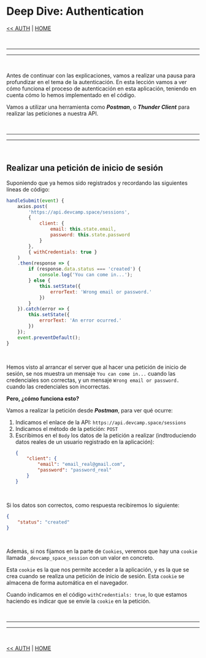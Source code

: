 # Deep Dive: Authentication


[<< AUTH](./21_auth.md#auth-component) | [HOME](../../../README.md#devcamp)


<br/><hr/>
<hr/><br/>


Antes de continuar con las explicaciones, vamos a realizar una pausa para profundizar en el tema de la autenticación. En esta lección vamos a ver cómo funciona el proceso de autenticación en esta aplicación, teniendo en cuenta cómo lo hemos implementado en el código.

Vamos a utilizar una herramienta como ***Postman***, o ***Thunder Client*** para realizar las peticiones a nuestra API.


<br/><hr/>
<hr/><br/>


## Realizar una petición de inicio de sesión

Suponiendo que ya hemos sido registrados y recordando las siguientes líneas de código:

```js
handleSubmit(event) {
    axios.post(
        'https://api.devcamp.space/sessions',
        {
            client: {
                email: this.state.email,
                password: this.state.password
            }
        },
        { withCredentials: true }
    )
    .then(response => {
        if (response.data.status === 'created') {
            console.log('You can come in...');
        } else {
            this.setState({
                errorText: 'Wrong email or password.'
            })
        }
    }).catch(error => {
        this.setState({
            errorText: 'An error ocurred.'
        })
    });
    event.preventDefault();
}
```

<br/>

Hemos visto al arrancar el server que al hacer una petición de inicio de sesión, se nos muestra un mensaje `You can come in...` cuando las credenciales son correctas, y un mensaje `Wrong email or password.` cuando las credenciales son incorrectas.

**Pero, ¿cómo funciona esto?**

Vamos a realizar la petición desde ***Postman***, para ver qué ocurre:

1. Indicamos el enlace de la API: `https://api.devcamp.space/sessions`
2. Indicamos el método de la petición: `POST`
3. Escribimos en el `Body` los datos de la petición a realizar (indtroduciendo datos reales de un usuario registrado en la aplicación):
    ```json
    {
        "client": {
            "email": "email_real@gmail.com",
            "password": "password_real"
        }
    }
    ```

<br/>

Si los datos son correctos, como respuesta recibiremos lo siguiente:

```json
{
    "status": "created"
}
```

<br/>

Además, si nos fijamos en la parte de `Cookies`, veremos que hay una `cookie` llamada `_devcamp_space_session` con un valor en concreto.

Esta `cookie` es la que nos permite acceder a la aplicación, y es la que se crea cuando se realiza una petición de inicio de sesión. Esta `cookie` se almacena de forma automática en el navegador.

Cuando indicamos en el código `withCredentials: true`, lo que estamos haciendo es indicar que se envíe la `cookie` en la petición.


<br/><hr/>
<hr/><br/>


[<< AUTH](./21_auth.md#auth-component) | [HOME](../../../README.md#devcamp)